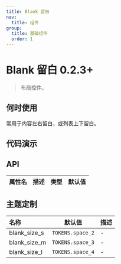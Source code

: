 ```yaml
---
title: Blank 留白
nav:
  title: 组件
group:
  title: 基础组件
  order: 1
---
```


# Blank 留白 <Badge>0.2.3+</Badge>

> 布局控件。

## 何时使用

常用于内容左右留白，或列表上下留白。

## 代码演示

<code src="./__fixtures__/direction.tsx"></code>
<code src="./__fixtures__/size.tsx"></code>

## API

| 属性名 | 描述 | 类型 | 默认值 |
| :----- | ---- | ---- | ------ |

## 主题定制

| 名称         | 默认值           | 描述 |
| :----------- | ---------------- | ---- |
| blank_size_s | `TOKENS.space_2` | -    |
| blank_size_m | `TOKENS.space_3` | -    |
| blank_size_l | `TOKENS.space_4` | -    |
